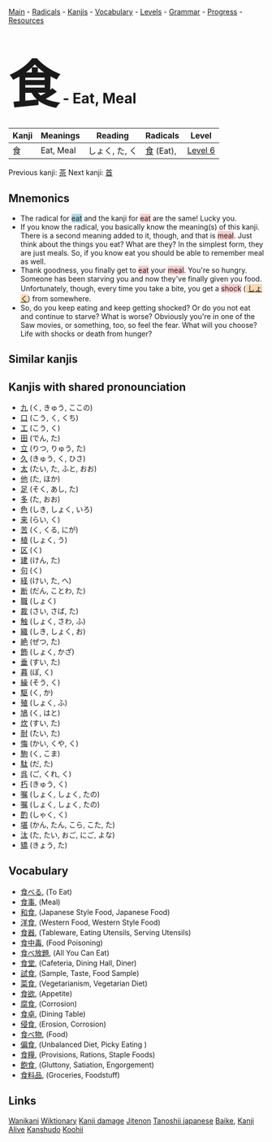 <style> bigfont {font-size: 100px}</style>
[Main](../README.md) -
[Radicals](../radicals.md) -
[Kanjis](../kanjis.md) -
[Vocabulary](../vocabulary.md) -
[Levels](../levels.md) -
[Grammar](../grammar.md) - 
[Progress](../progress.md) -
[Resources](../resources.md)
# <bigfont> 食</bigfont> - Eat, Meal 

| Kanji | Meanings | Reading | Radicals | Level |
| --- | --- | --- | --- | --- |
| 食 | Eat, Meal | しょく, た, く | [食](../radicals/食.md) (Eat),  | [Level 6](../levels/wk_level6.md) |

Previous kanji: [茶](茶.md) Next kanji: [首](首.md) 

## Mnemonics
 * The radical for <span style="background-color:#ADD8E6"> eat</span> and the kanji for <span style="background-color:#ffcccb"> eat</span> are the same! Lucky you.
* If you know the radical, you basically know the meaning(s) of this kanji. There is a second meaning added to it, though, and that is <span style="background-color:#ffcccb"> meal</span>. Just think about the things you eat? What are they? In the simplest form, they are just meals. So, if you know eat you should be able to remember meal as well.
* Thank goodness, you finally get to <span style="background-color:#ffcccb"> eat</span> your <span style="background-color:#ffcccb"> meal</span>. You're so hungry. Someone has been starving you and now they've finally given you food. Unfortunately, though, every time you take a bite, you get a <span style="background-color:#ffcccb"> shock</span> (<span style="background-color:#fed8b1"> [しょく](https://jisho.org/search/しょく)</span>) from somewhere.
* So, do you keep eating and keep getting shocked? Or do you not eat and continue to starve? What is worse? Obviously you're in one of the Saw movies, or something, too, so feel the fear. What will you choose? Life with shocks or death from hunger?


## Similar kanjis
 


## Kanjis with shared pronounciation
 * [九](九.md) (く, きゅう, ここの)
* [口](口.md) (こう, く, くち)
* [工](工.md) (こう, く)
* [田](田.md) (でん, た)
* [立](立.md) (りつ, りゅう, た)
* [久](久.md) (きゅう, く, ひさ)
* [太](太.md) (たい, た, ふと, おお)
* [他](他.md) (た, ほか)
* [足](足.md) (そく, あし, た)
* [多](多.md) (た, おお)
* [色](色.md) (しき, しょく, いろ)
* [来](来.md) (らい, く)
* [苦](苦.md) (く, くる, にが)
* [植](植.md) (しょく, う)
* [区](区.md) (く)
* [建](建.md) (けん, た)
* [句](句.md) (く)
* [経](経.md) (けい, た, へ)
* [断](断.md) (だん, ことわ, た)
* [職](職.md) (しょく)
* [裁](裁.md) (さい, さば, た)
* [触](触.md) (しょく, さわ, ふ)
* [織](織.md) (しき, しょく, お)
* [絶](絶.md) (ぜつ, た)
* [飾](飾.md) (しょく, かざ)
* [垂](垂.md) (すい, た)
* [暮](暮.md) (ぼ, く)
* [繰](繰.md) (そう, く)
* [駆](駆.md) (く, か)
* [殖](殖.md) (しょく, ふ)
* [鳩](鳩.md) (く, はと)
* [炊](炊.md) (すい, た)
* [耐](耐.md) (たい, た)
* [悔](悔.md) (かい, くや, く)
* [駒](駒.md) (く, こま)
* [駄](駄.md) (だ, た)
* [呉](呉.md) (ご, くれ, く)
* [朽](朽.md) (きゅう, く)
* [嘱](嘱.md) (しょく, しょく, たの)
* [嘱](嘱.md) (しょく, しょく, たの)
* [酌](酌.md) (しゃく, く)
* [堪](堪.md) (かん, たん, こら, こた, た)
* [汰](汰.md) (た, たい, おご, にご, よな)
* [矯](矯.md) (きょう, た)



## Vocabulary
 * [食べる](../vocabulary/食.md), (To Eat)
* [食事](../vocabulary/食.md), (Meal)
* [和食](../vocabulary/食.md), (Japanese Style Food, Japanese Food)
* [洋食](../vocabulary/食.md), (Western Food, Western Style Food)
* [食器](../vocabulary/食.md), (Tableware, Eating Utensils, Serving Utensils)
* [食中毒](../vocabulary/食.md), (Food Poisoning)
* [食べ放題](../vocabulary/食.md), (All You Can Eat)
* [食堂](../vocabulary/食.md), (Cafeteria, Dining Hall, Diner)
* [試食](../vocabulary/食.md), (Sample, Taste, Food Sample)
* [菜食](../vocabulary/食.md), (Vegetarianism, Vegetarian Diet)
* [食欲](../vocabulary/食.md), (Appetite)
* [腐食](../vocabulary/食.md), (Corrosion)
* [食卓](../vocabulary/食.md), (Dining Table)
* [侵食](../vocabulary/食.md), (Erosion, Corrosion)
* [食べ物](../vocabulary/食.md), (Food)
* [偏食](../vocabulary/食.md), (Unbalanced Diet, Picky Eating )
* [食糧](../vocabulary/食.md), (Provisions, Rations, Staple Foods)
* [飽食](../vocabulary/食.md), (Gluttony, Satiation, Engorgement)
* [食料品](../vocabulary/食.md), (Groceries, Foodstuff)




## Links 


[Wanikani](https://www.wanikani.com/kanji/食)
[Wiktionary](https://en.wiktionary.org/wiki/食)
[Kanji damage](http://www.kanjidamage.com/kanji/search?utf8=✓&q=食)
[Jitenon](https://jitenon.com/kanji/食)
[Tanoshii japanese](https://www.tanoshiijapanese.com/dictionary/kanji.cfm?k=食)
[Baike](https://baike.baidu.com/item/食),
[Kanji Alive](https://app.kanjialive.com/食)
[Kanshudo](https://www.kanshudo.com/searchmn?q=食)
[Koohii](https://kanji.koohii.com/study/kanji/食)
